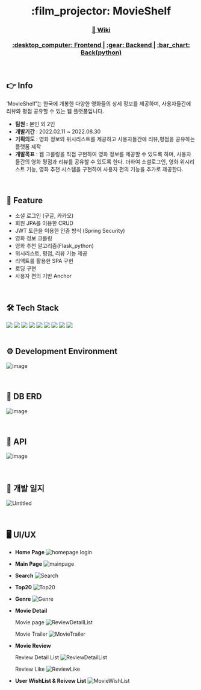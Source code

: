 <div align="center">
  <h1> :film_projector: MovieShelf </h1>
  <h3>
    <a href="https://sshinmj.notion.site/MovieShelf-1416ffabb6d9441ca07bd4ca881f3420">
      📖 Wiki
    </a>
    <br><br>
    <a href="https://github.com/ThreeBlackShirts/MovieShelf_front">
      :desktop_computer: Frontend
    </a>
    <span> | </span>
    <a href="https://github.com/ThreeBlackShirts/MovieShelf_back">
      :gear: Backend
    </a>
    <span> | </span>
    <a href="https://github.com/ThreeBlackShirts/MovieShelf_back_python">
      :bar_chart: Back(python)
    </a>
  </h3>
</div>

<br>

## :point_right: Info
‘MovieShelf’는 한국에 개봉한 다양한 영화들의 상세 정보를 제공하며, 사용자들간에 리뷰와 평점 공유할 수 있는 웹 플랫폼입니다.
- **팀원 :** 본인 외 2인
- **개발기간** : 2022.02.11 ~ 2022.08.30
- **기획의도** : 영화 정보와 위시리스트를 제공하고 사용자들간에 리뷰,평점을 공유하는 플랫폼 제작
- **개발목표** : 웹 크롤링을 직접 구현하여 영화 정보를 제공할 수 있도록 하며, 사용자들간의 영화 평점과 리뷰를 공유할 수 있도록 한다. 더하여 소셜로그인, 영화 위시리스트 기능, 영화 추천 시스템을 구현하여 사용자 편의 기능을 추가로 제공한다.

<br>

## :pushpin: Feature
- 소셜 로그인 (구글, 카카오)
- 회원 JPA를 이용한 CRUD
- JWT 토큰을 이용한 인증 방식 (Spring Security)
- 영화 정보 크롤링
- 영화 추천 알고리즘(Flask_python)
- 위시리스트, 평점, 리뷰 기능 제공
- 리액트를 활용한 SPA 구현
- 로딩 구현
- 사용자 편의 기반 Anchor

<br>

## :hammer_and_wrench: Tech Stack
<div>
<img src="https://img.shields.io/badge/JAVA-007396?style=flat-square&logo=JAVA&logoColor=white" />
<img src="https://img.shields.io/badge/SpringBoot-6DB33F?style=flat-square&logo=SpringBoot&logoColor=white" />
<img src="https://img.shields.io/badge/Spring Security-6DB33F?style=flat-square&logo=Spring Security&logoColor=white" /> 
<img src="https://img.shields.io/badge/JPA-071D49?style=flat-square&logo=JPA&logoColor=white" />
<img src="https://img.shields.io/badge/Maven-C71A36?style=flat-square&logo=Maven&logoColor=white" />
<img src="https://img.shields.io/badge/Lombok-02303A?style=flat-square&logo=Lombok&logoColor=white" /> 
<img src="https://img.shields.io/badge/Swagger-85EA2D?style=flat-square&logo=Swagger&logoColor=white" />
<img src="https://img.shields.io/badge/Oracle-F80000?style=flat-square&logo=Oracle&logoColor=white" />
<img src="https://img.shields.io/badge/Tomcat-F8DC75?style=flat-square&logo=Apachetomcat&logoColor=white" />
</div>

<br>

## :gear: Development Environment
![image](https://user-images.githubusercontent.com/82142527/207829593-9b78dfb6-2f1a-48ac-95d6-8ceb0d76a265.png)

<br>

## :open_file_folder: DB ERD
![image](https://user-images.githubusercontent.com/82142527/207829666-09fae42e-6b04-4284-af7a-9897b5cd140e.png)

<br>

##  :trident: API
![image](https://user-images.githubusercontent.com/82142527/207829745-741da0f4-0c29-4a5e-ba8e-bcb0b9d480e5.png)

<br>

##  :date: 개발 일지
![Untitled](https://user-images.githubusercontent.com/82142527/235367272-6ddd3fec-dc6d-40ea-813e-1c459d2d0526.png)

<br>

##  :desktop_computer: UI/UX
- **Home Page**
![homepage login](https://user-images.githubusercontent.com/82142527/207830111-16f9bd01-ce59-4bb5-9ac7-37cb44980364.gif)  
    
- **Main Page**
![mainpage](https://user-images.githubusercontent.com/82142527/207830156-da6f03df-c800-4e69-8f1d-702ca0b9d2dc.gif)  
    
- **Search**
![Search](https://user-images.githubusercontent.com/82142527/207830196-d6fc4180-0a7c-4bfd-bc53-f3a47aa0610f.gif)  
    
- **Top20**
![Top20](https://user-images.githubusercontent.com/82142527/207830252-d30ff5a9-3a36-493e-8f19-7dde1f2d237b.gif)  
    
- **Genre**
![Genre](https://user-images.githubusercontent.com/82142527/207830285-d6a869a4-5715-4fe6-9497-8b0b65be44c9.gif)  
    
- **Movie Detail**

    Movie page
    ![ReviewDetailList](https://user-images.githubusercontent.com/82142527/207830387-34de2829-7ed5-460e-9014-b8eaff7e46dd.gif)  
    
    Movie Trailer
    ![MovieTrailer](https://user-images.githubusercontent.com/82142527/207830343-bcfd66ff-9a0d-4b83-9942-b8482b4552cf.gif)  
    
- **Movie Review**

    Review Detail List
    ![ReviewDetailList](https://user-images.githubusercontent.com/82142527/207830458-353e46a7-4243-489d-9840-7d5d98eb6c4e.gif)  
    
    Review Like
    ![ReviewLike](https://user-images.githubusercontent.com/82142527/207830514-7336f0e7-ad38-4a80-a111-4e0e3062b2bb.gif)  
    
- **User WishList & Reivew List**
    ![MovieWishList](https://user-images.githubusercontent.com/82142527/207830588-38e3a01e-4147-49c3-8553-6d0e019236a2.gif)

